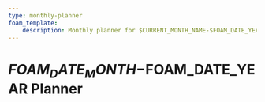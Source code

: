 ```yaml
---
type: monthly-planner
foam_template:
    description: Monthly planner for $CURRENT_MONTH_NAME-$FOAM_DATE_YEAR
---
```

# $FOAM_DATE_MONTH-$FOAM_DATE_YEAR Planner
